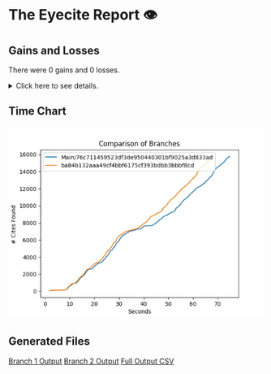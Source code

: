 # The Eyecite Report :eye:



Gains and Losses
---------
There were 0 gains and 0 losses.

<details>
<summary>Click here to see details.</summary>

|     id     |  Gain  |  Loss  |
| ---------- | ------ | ------ |


</details>



Time Chart
---------

![image](https://raw.githubusercontent.com/freelawproject/eyecite/artifacts/240/results/chart.png)


Generated Files
---------

[Branch 1 Output](https://raw.githubusercontent.com/freelawproject/eyecite/artifacts/240/results/76c711459523df3de950440301bf9025a3d833ad.json)
[Branch 2 Output](https://raw.githubusercontent.com/freelawproject/eyecite/artifacts/240/results/ba84b132aaa49cf4bbf6175cf393bdbb3bbbf8cd.json)
[Full Output CSV ](https://raw.githubusercontent.com/freelawproject/eyecite/artifacts/240/results/output.csv)
